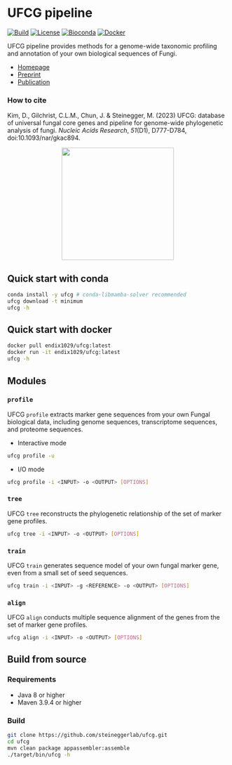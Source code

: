 # UFCG pipeline
[![Build](https://img.shields.io/github/actions/workflow/status/steineggerlab/ufcg/maven-build.yml)](https://github.com/steineggerlab/ufcg/actions)
[![License](https://img.shields.io/github/license/steineggerlab/ufcg)](https://github.com/steineggerlab/ufcg/blob/main/LICENSE.md)
[![Bioconda](https://img.shields.io/conda/dn/bioconda/ufcg?logo=anaconda)](https://anaconda.org/bioconda/ufcg)
[![Docker](https://img.shields.io/docker/pulls/endix1029/ufcg?logo=docker)](https://hub.docker.com/repository/docker/endix1029/ufcg/)

UFCG pipeline provides methods for a genome-wide taxonomic profiling and annotation of your own biological sequences of Fungi.
 * [Homepage](https://ufcg.steineggerlab.com/)
 * [Preprint](https://www.biorxiv.org/content/10.1101/2022.08.16.504087v1)
 * [Publication](https://academic.oup.com/nar/advance-article/doi/10.1093/nar/gkac894/6769744)

### How to cite
Kim, D., Gilchrist, C.L.M., Chun, J. & Steinegger, M. (2023) UFCG: database of universal fungal core genes and pipeline for genome-wide phylogenetic analysis of fungi. _Nucleic Acids Research_, _51_(D1), D777-D784, doi:10.1093/nar/gkac894.

<p align="center"><img src="https://github.com/steineggerlab/ufcg/assets/49298377/7aa5a1d7-96b0-4f1e-b151-60220f796d94" height="256" /></p>

## Quick start with conda
~~~bash
conda install -y ufcg # conda-libmamba-solver recommended
ufcg download -t minimum
ufcg -h
~~~

## Quick start with docker 
~~~bash
docker pull endix1029/ufcg:latest
docker run -it endix1029/ufcg:latest
ufcg -h
~~~

## Modules
### `profile`
UFCG `profile` extracts marker gene sequences from your own Fungal biological data, including genome sequences, transcriptome sequences, and proteome sequences.
* Interactive mode
~~~bash
ufcg profile -u
~~~
* I/O mode
~~~bash
ufcg profile -i <INPUT> -o <OUTPUT> [OPTIONS]
~~~

### `tree`
UFCG `tree` reconstructs the phylogenetic relationship of the set of marker gene profiles.
~~~bash
ufcg tree -i <INPUT> -o <OUTPUT> [OPTIONS]
~~~

### `train`
UFCG `train` generates sequence model of your own fungal marker gene, even from a small set of seed sequences.
~~~bash
ufcg train -i <INPUT> -g <REFERENCE> -o <OUTPUT> [OPTIONS]
~~~

### `align`
UFCG `align` conducts multiple sequence alignment of the genes from the set of marker gene profiles.
~~~bash
ufcg align -i <INPUT> -o <OUTPUT> [OPTIONS]
~~~

## Build from source
### Requirements
* Java 8 or higher
* Maven 3.9.4 or higher

### Build
~~~bash
git clone https://github.com/steineggerlab/ufcg.git
cd ufcg
mvn clean package appassembler:assemble
./target/bin/ufcg -h
~~~
